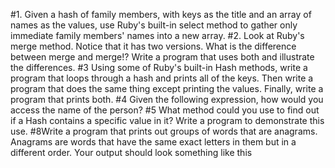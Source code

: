 #1. Given a hash of family members, with keys as the title and an array of names as the values, use Ruby's built-in select method to gather only immediate family members' names into a new array.
#2. Look at Ruby's merge method. Notice that it has two versions. What is the difference between merge and merge!? Write a program that uses both and illustrate the differences.
#3 Using some of Ruby's built-in Hash methods, write a program that loops through a hash and prints all of the keys. Then write a program that does the same thing except printing the values. Finally, write a program that prints both.
#4 Given the following expression, how would you access the name of the person?
#5 What method could you use to find out if a Hash contains a specific value in it? Write a program to demonstrate this use.
#8Write a program that prints out groups of words that are anagrams. Anagrams are words that have the same exact letters in them but in a different order. Your output should look something like this